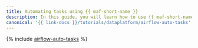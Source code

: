 ```yaml
---
title: Automating tasks using {{ maf-short-name }}
description: In this guide, you will learn how to use {{ maf-short-name }} for automating operations with {{ yq-full-name }} data.
canonical: '{{ link-docs }}/tutorials/dataplatform/airflow-auto-tasks'
---
```


{% include [airflow-auto-tasks](../../_tutorials/dataplatform/airflow-auto-tasks.md) %}